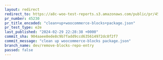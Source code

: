 ```yaml
---
layout: redirect
redirect_to: https://a8c-woo-test-reports.s3.amazonaws.com/public/pr/45230/e2e/index.html
pr_number: 45230
pr_title_encoded: "clean+up+woocommerce-blocks+package.json"
pr_test_type: e2e
last_published: "2024-02-29 22:28:38 +0000"
commit_sha: 904aaee8ede8c9b7fadd9ccd635614972dc8f2f7
commit_message: "clean up woocommerce-blocks package.json"
branch_name: dev/remove-blocks-repo-entry
passed: false
---
```

